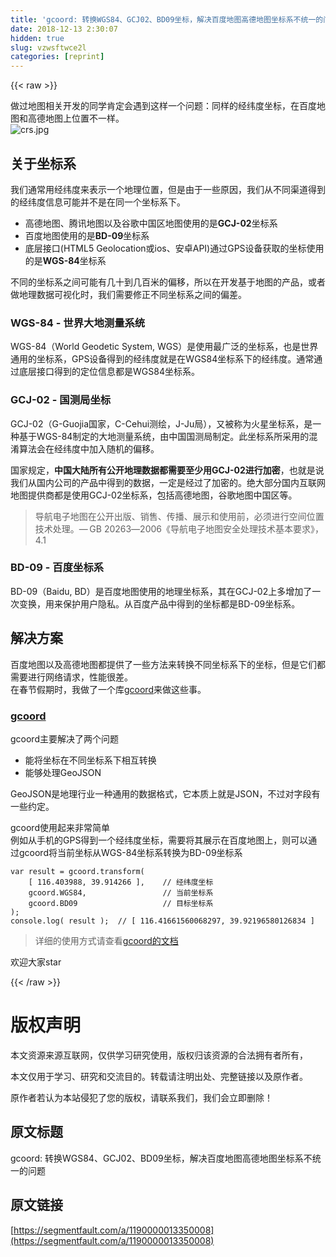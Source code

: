 ```yaml
---
title: 'gcoord: 转换WGS84、GCJ02、BD09坐标，解决百度地图高德地图坐标系不统一的问题' 
date: 2018-12-13 2:30:07
hidden: true
slug: vzwsftwce2l
categories: [reprint]
---
```


{{< raw >}}

                    
<p>做过地图相关开发的同学肯定会遇到这样一个问题：同样的经纬度坐标，在百度地图和高德地图上位置不一样。<br><span class="img-wrap"><img data-src="/img/remote/1460000013350013" src="https://static.alili.tech/img/remote/1460000013350013" alt="crs.jpg" title="crs.jpg" style="cursor: pointer; display: inline;"></span></p>
<h2 id="articleHeader0">关于坐标系</h2>
<p>我们通常用经纬度来表示一个地理位置，但是由于一些原因，我们从不同渠道得到的经纬度信息可能并不是在同一个坐标系下。</p>
<ul>
<li>高德地图、腾讯地图以及谷歌中国区地图使用的是<strong>GCJ-02</strong>坐标系</li>
<li>百度地图使用的是<strong>BD-09</strong>坐标系</li>
<li>底层接口(HTML5 Geolocation或ios、安卓API)通过GPS设备获取的坐标使用的是<strong>WGS-84</strong>坐标系</li>
</ul>
<p>不同的坐标系之间可能有几十到几百米的偏移，所以在开发基于地图的产品，或者做地理数据可视化时，我们需要修正不同坐标系之间的偏差。</p>
<h3 id="articleHeader1">WGS-84 - 世界大地测量系统</h3>
<p>WGS-84（World Geodetic System, WGS）是使用最广泛的坐标系，也是世界通用的坐标系，GPS设备得到的经纬度就是在WGS84坐标系下的经纬度。通常通过底层接口得到的定位信息都是WGS84坐标系。</p>
<h3 id="articleHeader2">GCJ-02 - 国测局坐标</h3>
<p>GCJ-02（G-Guojia国家，C-Cehui测绘，J-Ju局），又被称为火星坐标系，是一种基于WGS-84制定的大地测量系统，由中国国测局制定。此坐标系所采用的混淆算法会在经纬度中加入随机的偏移。</p>
<p>国家规定，<strong>中国大陆所有公开地理数据都需要至少用GCJ-02进行加密</strong>，也就是说我们从国内公司的产品中得到的数据，一定是经过了加密的。绝大部分国内互联网地图提供商都是使用GCJ-02坐标系，包括高德地图，谷歌地图中国区等。</p>
<blockquote>导航电子地图在公开出版、销售、传播、展示和使用前，必须进行空间位置技术处理。— GB 20263―2006《导航电子地图安全处理技术基本要求》，4.1</blockquote>
<h3 id="articleHeader3">BD-09 - 百度坐标系</h3>
<p>BD-09（Baidu, BD）是百度地图使用的地理坐标系，其在GCJ-02上多增加了一次变换，用来保护用户隐私。从百度产品中得到的坐标都是BD-09坐标系。</p>
<h2 id="articleHeader4">解决方案</h2>
<p>百度地图以及高德地图都提供了一些方法来转换不同坐标系下的坐标，但是它们都需要进行网络请求，性能很差。<br>在春节假期时，我做了一个库<a href="https://github.com/hujiulong/gcoord" rel="nofollow noreferrer" target="_blank">gcoord</a>来做这些事。</p>
<h3 id="articleHeader5"><a href="https://github.com/hujiulong/gcoord" rel="nofollow noreferrer" target="_blank">gcoord</a></h3>
<p>gcoord主要解决了两个问题</p>
<ul>
<li>能将坐标在不同坐标系下相互转换</li>
<li>能够处理GeoJSON</li>
</ul>
<p>GeoJSON是地理行业一种通用的数据格式，它本质上就是JSON，不过对字段有一些约定。</p>
<p>gcoord使用起来非常简单<br>例如从手机的GPS得到一个经纬度坐标，需要将其展示在百度地图上，则可以通过gcoord将当前坐标从WGS-84坐标系转换为BD-09坐标系</p>
<div class="widget-codetool" style="display:none;">
      <div class="widget-codetool--inner">
      <span class="selectCode code-tool" data-toggle="tooltip" data-placement="top" title="" data-original-title="全选"></span>
      <span type="button" class="copyCode code-tool" data-toggle="tooltip" data-placement="top" data-clipboard-text="var result = gcoord.transform(
    [ 116.403988, 39.914266 ],    // 经纬度坐标
    gcoord.WGS84,                 // 当前坐标系
    gcoord.BD09                   // 目标坐标系
);
console.log( result );  // [ 116.41661560068297, 39.92196580126834 ]" title="" data-original-title="复制"></span>
      <span type="button" class="saveToNote code-tool" data-toggle="tooltip" data-placement="top" title="" data-original-title="放进笔记"></span>
      </div>
      </div><pre class="javascript hljs"><code class="javascript"><span class="hljs-keyword">var</span> result = gcoord.transform(
    [ <span class="hljs-number">116.403988</span>, <span class="hljs-number">39.914266</span> ],    <span class="hljs-comment">// 经纬度坐标</span>
    gcoord.WGS84,                 <span class="hljs-comment">// 当前坐标系</span>
    gcoord.BD09                   <span class="hljs-comment">// 目标坐标系</span>
);
<span class="hljs-built_in">console</span>.log( result );  <span class="hljs-comment">// [ 116.41661560068297, 39.92196580126834 ]</span></code></pre>
<blockquote>详细的使用方式请查看<a href="https://github.com/hujiulong/gcoord" rel="nofollow noreferrer" target="_blank">gcoord的文档</a>
</blockquote>
<p>欢迎大家star</p>

                
{{< /raw >}}

# 版权声明
本文资源来源互联网，仅供学习研究使用，版权归该资源的合法拥有者所有，

本文仅用于学习、研究和交流目的。转载请注明出处、完整链接以及原作者。

原作者若认为本站侵犯了您的版权，请联系我们，我们会立即删除！

## 原文标题
gcoord: 转换WGS84、GCJ02、BD09坐标，解决百度地图高德地图坐标系不统一的问题

## 原文链接
[https://segmentfault.com/a/1190000013350008](https://segmentfault.com/a/1190000013350008)

